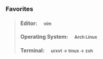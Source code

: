 ### Favorites

> #### Editor: &emsp;<small>vim</small>
>
> #### Operating System: &emsp;<small>Arch Linux</small>
>
> #### Terminal: &emsp;<small>urxvt -> tmux -> zsh</small>
